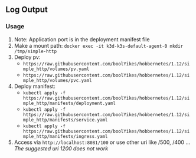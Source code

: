 ## Log Output
### Usage
1. Note: Application port is in the deployment manifest file
2. Make a mount path: `docker exec -it k3d-k3s-default-agent-0 mkdir /tmp/simple-http`
3. Deploy pv:
   - `https://raw.githubusercontent.com/boolYikes/hobbernetes/1.12/simple_http/volumes/pv.yaml`
   - `https://raw.githubusercontent.com/boolYikes/hobbernetes/1.12/simple_http/volumes/pvc.yaml`
4. Deploy manifest:
   - `kubectl apply -f https://raw.githubusercontent.com/boolYikes/hobbernetes/1.12/simple_http/manifests/deployment.yaml`
   - `kubectl apply -f https://raw.githubusercontent.com/boolYikes/hobbernetes/1.12/simple_http/manifests/service.yaml`
   - `kubectl apply -f https://raw.githubusercontent.com/boolYikes/hobbernetes/1.12/simple_http/manifests/ingress.yaml`
5. Access via `http://localhost:8081/100` or use other uri like /500, /400 ... *The suggested uri 1200 does not work*